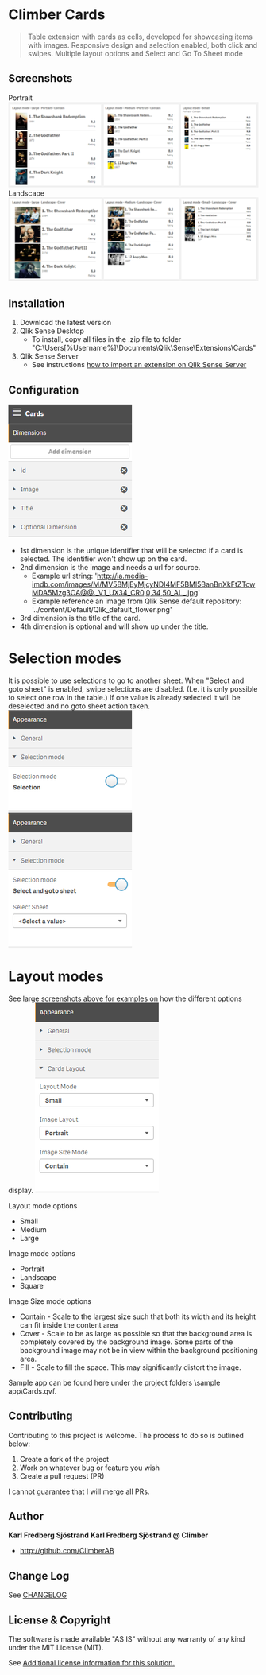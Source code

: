 # Climber Cards
> Table extension with cards as cells, developed for showcasing items with images. Responsive design and selection enabled, both click and swipes. Multiple layout options and Select and Go To Sheet mode

## Screenshots
Portrait 
![Alt text](/screenshots/layout_modes_portrait.PNG?raw=true "Portrait")
Landscape
![Alt text](/screenshots/layout_modes_landscape.PNG?raw=true "Landscape")
## Installation

1. Download the latest version
2. Qlik Sense Desktop
	* To install, copy all files in the .zip file to folder "C:\Users\[%Username%]\Documents\Qlik\Sense\Extensions\Cards"
3. Qlik Sense Server
	* See instructions [how to import an extension on Qlik Sense Server](http://help.qlik.com/en-US/sense/Subsystems/ManagementConsole/Content/import-extensions.htm)

## Configuration
![Alt text](/screenshots/propertypanel_dimensions.PNG?raw=true "Dimensions")
* 1st dimension is the unique identifier that will be selected if a card is selected. The identifier won't show up on the card. 
* 2nd dimension is the image and needs a url for source. 
  * Example url string: 'http://ia.media-imdb.com/images/M/MV5BMjEyMjcyNDI4MF5BMl5BanBnXkFtZTcwMDA5Mzg3OA@@._V1_UX34_CR0,0,34,50_AL_.jpg'
  * Example reference an image from Qlik Sense default repository: '../content/Default/Qlik_default_flower.png'
* 3rd dimension is the title of the card. 
* 4th dimension is optional and will show up under the title.  

# Selection modes
It is possible to use selections to go to another sheet. 
When "Select and goto sheet" is enabled, swipe selections are disabled. (I.e. it is only possible to select one row in the table.) If one value is already selected it will be deselected and no goto sheet action taken.  
![Alt text](/screenshots/propertypanel_selectionmode.PNG?raw=true "Selection mode - Selections")  
![Alt text](/screenshots/propertypanel_selectionmode_gotosheet.PNG?raw=true "Selection mode - Select and goto sheet")  
# Layout modes
See large screenshots above for examples on how the different options display.
![Alt text](/screenshots/propertypanel_layoutmode.PNG?raw=true "Layout modes")

Layout mode options
* Small
* Medium
* Large

Image mode options
* Portrait
* Landscape
* Square

Image Size mode options
* Contain - Scale to the largest size such that both its width and its height can fit inside the content area
* Cover - Scale to be as large as possible so that the background area is completely covered by the background image. Some parts of the background image may not be in view within the background positioning area.
* Fill - Scale to fill the space. This may significantly distort the image.


Sample app can be found here under the project folders \sample app\Cards.qvf.  

## Contributing
Contributing to this project is welcome. The process to do so is outlined below:

1. Create a fork of the project
2. Work on whatever bug or feature you wish
3. Create a pull request (PR)

I cannot guarantee that I will merge all PRs.

## Author

**Karl Fredberg Sjöstrand**
**Karl Fredberg Sjöstrand @ Climber**
* http://github.com/ClimberAB


## Change Log

See [CHANGELOG](CHANGELOG.yml)

## License & Copyright
The software is made available "AS IS" without any warranty of any kind under the MIT License (MIT).

See [Additional license information for this solution.](LICENSE.md)




